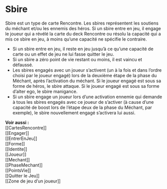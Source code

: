 # Sbire
Sbire est un type de carte Rencontre. Les sbires représentent les soutiens du méchant et/ou les ennemis des héros. Si un sbire entre en jeu, il engage le joueur qui a révélé la carte du deck Rencontre ou résolu la capacité qui a mis ce sbire en jeu, à moins qu’une capacité ne spécifie le contraire.  

- Si un sbire entre en jeu, il reste en jeu jusqu’à ce qu’une capacité de carte ou un effet de jeu ne lui fasse quitter le jeu. 
- Si un sbire a zéro point de vie restant ou moins, il est vaincu et défaussé. 
- Les sbires engagés avec un joueur s’activent (un à la fois et dans l’ordre choisi par le joueur engagé) lors de la deuxième étape de la phase du Méchant, après l’activation du méchant. Si le joueur engagé est sous sa forme de héros, le sbire attaque. Si le joueur engagé est sous sa forme d’alter ego, le sbire manigance. 
- Si un sbire engage un joueur lors d’une activation ennemie qui demande à tous les sbires engagés avec ce joueur de s’activer (à cause d’une capacité de boost lors de l’étape deux de la phase du Méchant, par exemple), le sbire nouvellement engagé s’activera lui aussi. 

**Voir aussi :**  
[[CartesRencontre]]  
[[Engager]]  
[[EntrerEnJeu]]  
[[Forme]]  
[[Identite]]  
[[Joueur]]  
[[Mechant]]  
[[PhaseMechant]]  
[[PointsVie]]  
[[Quitter le Jeu]]  
[[Zone de jeu d’un joueur]]